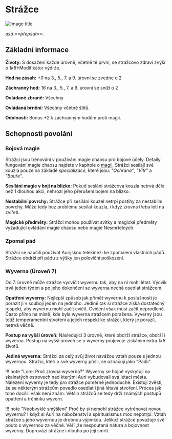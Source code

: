 # Strážce

![Image title](/assets/classes/Guardian.jpeg)

*asd ==přepsat==.*

## Základní informace

**Životy:** S dosažení každé úrovně, včetně té první, se strážcovo zdraví zvýší o *1k8*+Modifikátor výdrže.

**Hod na zásah:** *+0* na 3., 5., 7. a 9. úrovni se zvedne o 2

**Záchranný hod:** *16* na 3., 5., 7. a 9. úrovni se sníží o 2

**Ovládané zbraně:** Všechny

**Ovládaná brnění:** Všechny včetně štítů.

**Odolnosti:** Bonus *+2* k záchranným hodům proti magii.

## Schopnosti povolání

### Bojová magie

Strážci jsou trénování v používání magie chaosu pro bojové účely. Detaily fungování magie chaosu najdete v kapitole o [magii](/Starý%20svět%20%28Zasazení%29/magic/). Strážci sesílají své kouzla pouze na základě *specializace*, které jsou: *"Ochrana"*, *"Vítr"* a *"Bouře"*. 

**Sesílání magie v boji na blízko:** Pokud seslání strážcova kouzla netrvá déle než 1 dlouhou akci, nehrozí jeho přerušení bojem na blízko.

**Nestabilní povrchy:** Strážce při sesílání kouzel netrpí postihy za nestabilní povrchy. Může tedy bez problému sesílat kouzla, i když zrovna třeba letí na zvířeti. 

**Magické předměty:** Strážci mohou používat svitky a magické předměty vyžadující ovládání magie chaosu nebo magie Nesmrtelných.

### Zpomal pád

Strážci se naučili používat Aurijskou telekinezi ke zpomalení vlastních pádů. Strážce obdrží při pádu z výšky jen poloviční poškození. 

### Wyverna (Úroveň 7)

Od 7. úrovně může strážce vycvičit wyvernu tak, aby na ní mohl létat. Výcvik trvá jeden týden a po jeho dokončení se wyverna nechá osedlat strážcem.

**Opatření wyverny:** Nejlepší způsob jak přimět wyvernu k poslušnosti je porazit ji v souboji jeden na jednoho. Jedině tak si strážce získá dostatečný respekt, aby wyvernu mohl začít cvičit. Cvičení však musí začít neprodleně. Často přímo na místě, kde byla wyverna strážcem poražena. Vyverny jsou totiž temperamentní stvoření a jejich respekt ke strážci, který je porazil, netrvá věčně.

**Postup na vyšší úroveň:** Následující 3 úrovně, které obdrží strážce, obdrží i wyverna. Postup na vyšší úroveň se u wyverny projevuje získáním extra *1k8* životů.

**Jediná wyverna:** Strážci za celý svůj život navážou vztah pouze s jednou wyvernou. Strážci, kteří o své wyverny přišli, se označují jako "Padlí". 

!!! note "Lore: Proč zrovna wyverna?"
    Wyverny se hojně vyskytují na skalnatých ostrovech nad kterými Auri vybudovali svá létací města. Nalezení wyverny je tedy pro strážce poměrně jednoduché. Existují zvěsti, že se některým strážcům povedlo osedlat i jiná létavá stvoření. Proces jak toho docílili však není znám. Většin strážců se tedy drží známých postupů opatření a tréninku wyvern.

!!! note "Neobvyklé smýšlení"
    Proč by si nemohl strážce vytrénovat novou wyvernu? I když si Auri na náboženství a spiritualismus moc nepotrpí. Vztah strážce s jeho wyvernou je drobnou výjimkou. Jelikož strážce považuje své pouto s wyvernou za věčné. Věří ,že nespoutaná nátura a bojovnost wyverny. Doprovází strážce i dlouho po její smrti.
